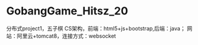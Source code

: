 # GobangGame_Hitsz_20
分布式project1，五子棋
CS架构，前端：html5+js+bootstrap,后端：java；
网站：阿里云+tomcat8，连接方式：websocket
